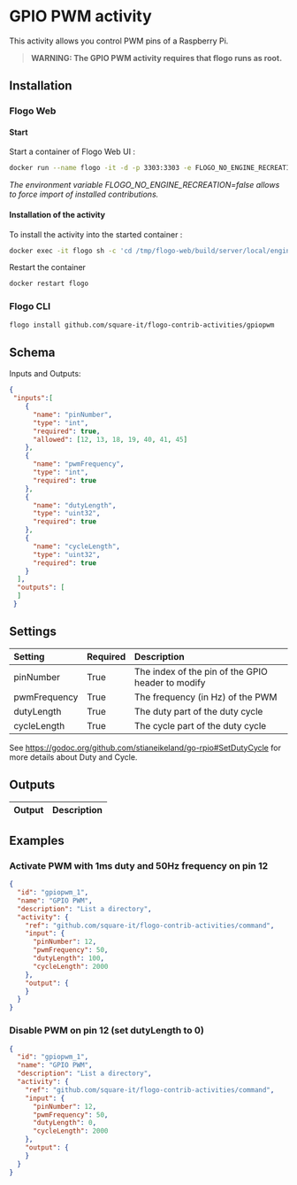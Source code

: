 # GPIO PWM activity
This activity allows you control PWM pins of a Raspberry Pi.

> **WARNING: The GPIO PWM activity requires that flogo runs as root.**

## Installation
### Flogo Web

#### Start

Start a container of Flogo Web UI :

```bash
docker run --name flogo -it -d -p 3303:3303 -e FLOGO_NO_ENGINE_RECREATION=false flogo/flogo-docker eula-accept
```
*The environment variable FLOGO_NO_ENGINE_RECREATION=false allows to force import of installed contributions.*

#### Installation of the activity

To install the activity into the started container :

```bash
docker exec -it flogo sh -c 'cd /tmp/flogo-web/build/server/local/engines/flogo-web && flogo install github.com/square-it/flogo-contrib-activities/gpiopwm'
```

Restart the container
```bash
docker restart flogo
```

### Flogo CLI
```bash
flogo install github.com/square-it/flogo-contrib-activities/gpiopwm
```

## Schema
Inputs and Outputs:

```json
{
 "inputs":[
    {
      "name": "pinNumber",
      "type": "int",
      "required": true,
      "allowed": [12, 13, 18, 19, 40, 41, 45]
    },
    {
      "name": "pwmFrequency",
      "type": "int",
      "required": true
    },
    {
      "name": "dutyLength",
      "type": "uint32",
      "required": true
    },
    {
      "name": "cycleLength",
      "type": "uint32",
      "required": true
    }
  ],
  "outputs": [
  ]
 }
```
## Settings
| Setting      | Required | Description |
|:-------------|:---------|:------------|
| pinNumber    | True     | The index of the pin of the GPIO header to modify |
| pwmFrequency | True     | The frequency (in Hz) of the PWM |
| dutyLength   | True     | The duty part of the duty cycle |
| cycleLength  | True     | The cycle part of the duty cycle |

See https://godoc.org/github.com/stianeikeland/go-rpio#SetDutyCycle for more details about Duty and Cycle.

## Outputs

| Output     | Description |
|:------------|:---------|

## Examples
### Activate PWM with 1ms duty and 50Hz frequency on pin 12

```json
{
  "id": "gpiopwm_1",
  "name": "GPIO PWM",
  "description": "List a directory",
  "activity": {
    "ref": "github.com/square-it/flogo-contrib-activities/command",
    "input": {
      "pinNumber": 12,
      "pwmFrequency": 50,
      "dutyLength": 100,
      "cycleLength": 2000
    },
    "output": {
    }
  }
}
```

### Disable PWM on pin 12 (set dutyLength to 0)

```json
{
  "id": "gpiopwm_1",
  "name": "GPIO PWM",
  "description": "List a directory",
  "activity": {
    "ref": "github.com/square-it/flogo-contrib-activities/command",
    "input": {
      "pinNumber": 12,
      "pwmFrequency": 50,
      "dutyLength": 0,
      "cycleLength": 2000
    },
    "output": {
    }
  }
}
```
